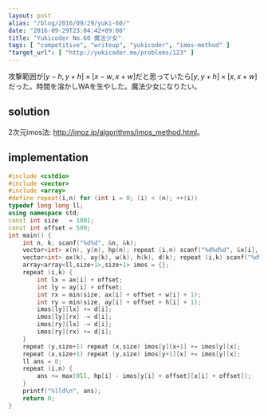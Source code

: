 ```yaml
---
layout: post
alias: "/blog/2016/09/29/yuki-60/"
date: "2016-09-29T23:04:42+09:00"
title: "Yukicoder No.60 魔法少女"
tags: [ "competitive", "writeup", "yukicoder", "imos-method" ]
"target_url": [ "http://yukicoder.me/problems/123" ]
---
```


攻撃範囲が$[y-h, y+h] \times [x-w, x+w]$だと思っていたら$[y, y+h] \times [x, x+w]$だった。時間を溶かしWAを生やした。魔法少女になりたい。

## solution

2次元imos法: <http://imoz.jp/algorithms/imos_method.html>。

## implementation

``` c++
#include <cstdio>
#include <vector>
#include <array>
#define repeat(i,n) for (int i = 0; (i) < (n); ++(i))
typedef long long ll;
using namespace std;
const int size   = 1001;
const int offset = 500;
int main() {
    int n, k; scanf("%d%d", &n, &k);
    vector<int> x(n), y(n), hp(n); repeat (i,n) scanf("%d%d%d", &x[i], &y[i], &hp[i]);
    vector<int> ax(k), ay(k), w(k), h(k), d(k); repeat (i,k) scanf("%d%d%d%d%d", &ax[i], &ay[i], &w[i], &h[i], &d[i]);
    array<array<ll,size+1>,size+1> imos = {};
    repeat (i,k) {
        int lx = ax[i] + offset;
        int ly = ay[i] + offset;
        int rx = min(size, ax[i] + offset + w[i] + 1);
        int ry = min(size, ay[i] + offset + h[i] + 1);
        imos[ly][lx] += d[i];
        imos[ly][rx] -= d[i];
        imos[ry][lx] -= d[i];
        imos[ry][rx] += d[i];
    }
    repeat (y,size+1) repeat (x,size) imos[y][x+1] += imos[y][x];
    repeat (x,size+1) repeat (y,size) imos[y+1][x] += imos[y][x];
    ll ans = 0;
    repeat (i,n) {
        ans += max(0ll, hp[i] - imos[y[i] + offset][x[i] + offset]);
    }
    printf("%lld\n", ans);
    return 0;
}
```
